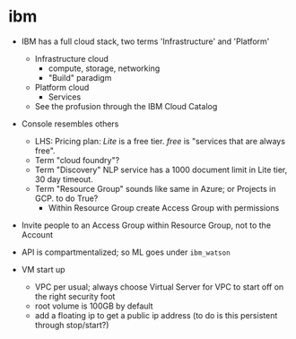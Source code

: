# ibm

* IBM has a full cloud stack, two terms 'Infrastructure' and 'Platform'
    * Infrastructure cloud
        * compute, storage, networking 
        * "Build" paradigm
    * Platform cloud
        * Services
    * See the profusion through the IBM Cloud Catalog
    
* Console resembles others
    * LHS: Pricing plan: *Lite* is a free tier. *free* is "services that are always free".
    * Term "cloud foundry"?
    * Term "Discovery" NLP service has a 1000 document limit in Lite tier, 30 day timeout.
    * Term "Resource Group" sounds like same in Azure; or Projects in GCP. to do True?
        * Within Resource Group create Access Group with permissions

* Invite people to an Access Group within Resource Group, not to the Account
* API is compartmentalized; so ML goes under `ibm_watson`
* VM start up
    * VPC per usual; always choose Virtual Server for VPC to start off on the right security foot
    * root volume is 100GB by default
    * add a floating ip to get a public ip address (to do is this persistent through stop/start?)

